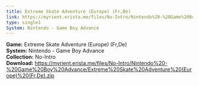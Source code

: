 ```yaml
---
title: Extreme Skate Adventure (Europe) (Fr,De)
link: https://myrient.erista.me/files/No-Intro/Nintendo%20-%20Game%20Boy%20Advance/Extreme%20Skate%20Adventure%20(Europe)%20(Fr,De).zip
type: single1
System: Nintendo - Game Boy Advance
---
```

<b>Game:</b> Extreme Skate Adventure (Europe) (Fr,De)<br>
<b>System:</b> Nintendo - Game Boy Advance<br>
<b>Collection:</b> No-Intro<br>
<b>Download:</b> https://myrient.erista.me/files/No-Intro/Nintendo%20-%20Game%20Boy%20Advance/Extreme%20Skate%20Adventure%20(Europe)%20(Fr,De).zip